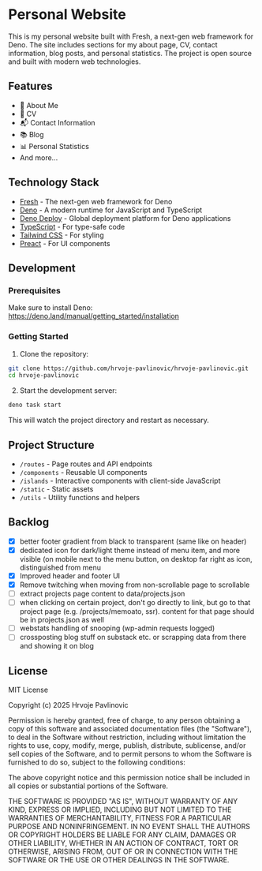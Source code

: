 # Personal Website

This is my personal website built with Fresh, a next-gen web framework for Deno. The site includes sections for my about page, CV, contact information, blog posts, and personal statistics. The project is open source and built with modern web technologies.

## Features

- 📝 About Me
- 📄 CV
- 📬 Contact Information
- 📚 Blog
- 📊 Personal Statistics
- And more...

## Technology Stack

- [Fresh](https://fresh.deno.dev/) - The next-gen web framework for Deno
- [Deno](https://deno.land/) - A modern runtime for JavaScript and TypeScript
- [Deno Deploy](https://deno.com/deploy) - Global deployment platform for Deno applications
- [TypeScript](https://www.typescriptlang.org/) - For type-safe code
- [Tailwind CSS](https://tailwindcss.com/) - For styling
- [Preact](https://preactjs.com/) - For UI components

## Development

### Prerequisites

Make sure to install Deno: https://deno.land/manual/getting_started/installation

### Getting Started

1. Clone the repository:
```bash
git clone https://github.com/hrvoje-pavlinovic/hrvoje-pavlinovic.git
cd hrvoje-pavlinovic
```

2. Start the development server:
```bash
deno task start
```

This will watch the project directory and restart as necessary.

## Project Structure

- `/routes` - Page routes and API endpoints
- `/components` - Reusable UI components
- `/islands` - Interactive components with client-side JavaScript
- `/static` - Static assets
- `/utils` - Utility functions and helpers

## Backlog

- [x] better footer gradient from black to transparent (same like on header)
- [x] dedicated icon for dark/light theme instead of menu item, and more visible (on mobile next to the menu button, on desktop far right as icon, distinguished from menu
- [x] Improved header and footer UI
- [x] Remove twitching when moving from non-scrollable page to scrollable
- [ ] extract projects page content to data/projects.json
- [ ] when clicking on certain project, don't go directly to link, but go to that project page (e.g. /projects/memoato, ssr). content for that page should be in projects.json as well
- [ ] webstats handling of snooping (wp-admin requests logged)
- [ ] crossposting blog stuff on substack etc. or scrapping data from there and showing it on blog

## License

MIT License

Copyright (c) 2025 Hrvoje Pavlinovic

Permission is hereby granted, free of charge, to any person obtaining a copy
of this software and associated documentation files (the "Software"), to deal
in the Software without restriction, including without limitation the rights
to use, copy, modify, merge, publish, distribute, sublicense, and/or sell
copies of the Software, and to permit persons to whom the Software is
furnished to do so, subject to the following conditions:

The above copyright notice and this permission notice shall be included in all
copies or substantial portions of the Software.

THE SOFTWARE IS PROVIDED "AS IS", WITHOUT WARRANTY OF ANY KIND, EXPRESS OR
IMPLIED, INCLUDING BUT NOT LIMITED TO THE WARRANTIES OF MERCHANTABILITY,
FITNESS FOR A PARTICULAR PURPOSE AND NONINFRINGEMENT. IN NO EVENT SHALL THE
AUTHORS OR COPYRIGHT HOLDERS BE LIABLE FOR ANY CLAIM, DAMAGES OR OTHER
LIABILITY, WHETHER IN AN ACTION OF CONTRACT, TORT OR OTHERWISE, ARISING FROM,
OUT OF OR IN CONNECTION WITH THE SOFTWARE OR THE USE OR OTHER DEALINGS IN THE
SOFTWARE.
